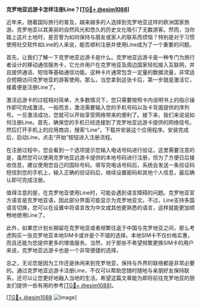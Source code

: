 **克罗地亚远游卡怎样注册Line？[[TG💪+ @esim1088](https://t.me/s/esim1088)]**

近年来，随着国际旅行的普及，越来越多的人选择到克罗地亚这样的欧洲国家旅游。克罗地亚以其美丽的自然风光和悠久的历史文化吸引了无数游客。然而，当你踏上这片土地时，是否曾为如何保持与朋友或家人的联系而烦恼？特别是对于习惯使用社交软件如Line的人来说，能否顺利注册并使用Line成为了一个重要的问题。

首先，让我们了解一下克罗地亚远游卡是什么。克罗地亚远游卡是一种专门为旅行者设计的移动通信服务卡，它允许用户在克罗地亚及周边国家轻松接入互联网，并且提供通话、短信等基础通信功能。这种卡片通常包含一定量的数据流量，非常适合短期访问克罗地亚的游客使用。那么，当您拿到这张卡后，第一步就是激活它，接着便是注册Line了。

激活远游卡的过程相对简单，大多数情况下，您只需要按照卡内说明书上的指示操作即可完成激活。一般而言，激活需要输入您的手机号码以及卡背面提供的序列号。一旦激活成功，您就可以开始享受网络带来的便利了。接下来，我们来说说如何注册Line。首先，确保您的手机已经连接到了克罗地亚远游卡提供的网络信号。然后打开手机上的应用商店，搜索“Line”，下载并安装这个应用程序。安装完成后，启动Line，点击“开始”按钮进入注册流程。

在注册过程中，您会看到一个选项提示您输入电话号码进行验证。这里需要注意的是，虽然您可以使用克罗地亚远游卡提供的本地号码进行注册，但为了方便日后接收信息，建议使用您自己的国际号码。填写完电话号码后，系统会发送一条验证码短信到您的手机上，输入正确的验证码后，继续设置密码和其他个人信息，最后确认即可完成注册。

值得注意的是，在克罗地亚使用Line时，可能会遇到语言障碍的问题。克罗地亚官方语言是克罗地亚语，因此部分界面可能显示为克罗地亚文。不过，Line支持多国语言切换，您可以在设置中将语言改为中文或其他更熟悉的语言，这样就能更加顺畅地使用Line了。

此外，如果您计划长期留在克罗地亚或者频繁往返于中国与克罗地亚之间，那么考虑购买一张克罗地亚本地SIM卡或许是个不错的选择。本地SIM卡不仅价格实惠，而且还能为您提供更多的增值服务。当然，对于那些不希望频繁更换SIM卡的用户来说，克罗地亚远游卡也是一个非常便捷的选择。

总之，无论您是因为工作还是休闲来到克罗地亚，保持与外界的联络都是非常必要的。通过克罗地亚远游卡注册Line，不仅可以帮助您随时随地与亲朋好友保持联系，还可以让您更好地融入当地的生活。希望这篇文章能为即将前往克罗地亚的朋友们提供一些有用的参考[[TG💪+ @esim1088](https://t.me/s/esim1088)]。

[[TG💪+ @esim1088](https://t.me/s/esim1088) ![Image](https://i.postimg.cc/4NQfJmqS/Snipaste-2025-05-13-00-14-12.png)]